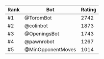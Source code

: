 Rank|Bot|Rating
---|---|---
#1|@ToromBot|2742
#2|@colinbot|1873
#3|@OpeningsBot|1743
#4|@pawnrobot|1267
#5|@MinOpponentMoves|1014

